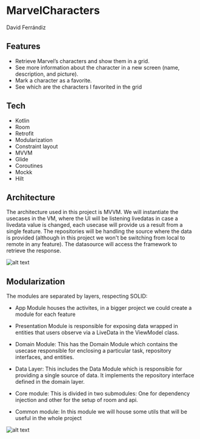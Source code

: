 # MarvelCharacters
David Ferrándiz
## Features

- Retrieve Marvel’s characters and show them in a grid.
- See more information about the character in a new screen (name, description,
and picture).
- Mark a character as a favorite.
- See which are the characters I favorited in the grid

## Tech

- Kotlin
- Room
- Retrofit
- Modularization
- Constraint layout
- MVVM
- Glide
- Coroutines
- Mockk
- Hilt

## Architecture

The architecture used in this project is MVVM.
We will instantiate the usecases in the VM, where the UI will be listening livedatas in case a livedata value is changed, each usecase will provide us a result from a single feature. The repositories will be handling the source where the data is provided (although in this project we won't be switching from local to remote in any feature). The datasource will access the framework to retrieve the response.

![alt text](https://miro.medium.com/max/875/1*1EZwX8BTE-GoOD3ex36Vtw.png)

## Modularization

The modules are separated by layers, respecting SOLID: 

- App Module houses the activites, in a bigger project we could create a module for each feature

- Presentation Module is responsible for exposing data wrapped in entities that users observe via a LiveData in the ViewModel class.

- Domain Module: This has the Domain Module which contains the usecase responsible for enclosing a particular task, repository interfaces, and entities. 

- Data Layer: This includes the Data Module which is responsible for providing a single source of data. It implements the repository interface defined in the domain layer.

- Core module: This is divided in two submodules: One for dependency injection and other for the setup of room and api.

- Common module: In this module we will house some utils that will be useful in the whole project

![alt text](https://koenig-media.raywenderlich.com/uploads/2019/06/Clean-Architecture-graph.png)










